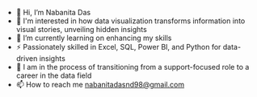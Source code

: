 - 👋 Hi, I’m Nabanita Das
- 👀 I'm interested in how data visualization transforms information into visual stories, unveiling hidden insights
- 🌱 I’m currently learning on enhancing my skills
- ⚡ Passionately skilled in Excel, SQL, Power BI, and Python for data-driven insights
- 💞️ I am in the process of transitioning from a support-focused role to a career in the data field
- 📫 How to reach me nabanitadasnd98@gmail.com

<!---
Nab24/Nab24 is a ✨ special ✨ repository because its `README.md` (this file) appears on your GitHub profile.
You can click the Preview link to take a look at your changes.
--->
